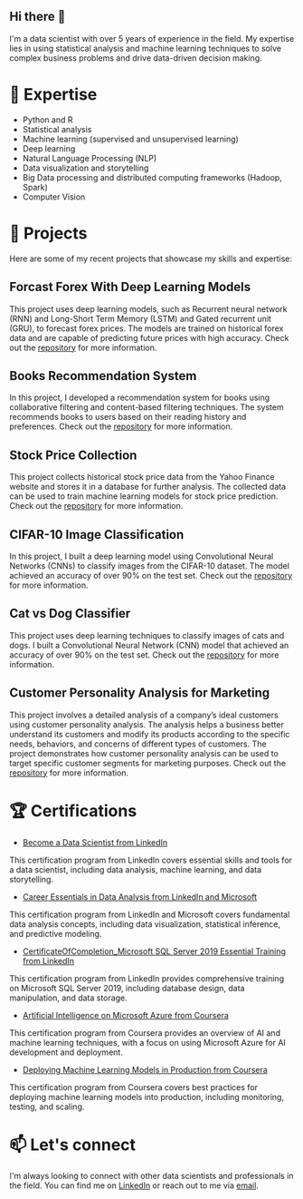 ## Hi there 👋

I'm a data scientist with over 5 years of experience in the field. My expertise lies in using statistical analysis and machine learning techniques to solve complex business problems and drive data-driven decision making.


# 🔭 Expertise
* Python and R
* Statistical analysis
* Machine learning (supervised and unsupervised learning)
* Deep learning
* Natural Language Processing (NLP)
* Data visualization and storytelling
* Big Data processing and distributed computing frameworks (Hadoop, Spark)
* Computer Vision

# 🌱 Projects
Here are some of my recent projects that showcase my skills and expertise:

## Forcast Forex With Deep Learning Models
This project uses deep learning models, such as Recurrent neural network (RNN) and Long-Short Term Memory (LSTM) and Gated recurrent unit (GRU), to forecast forex prices. The models are trained on historical forex data and are capable of predicting future prices with high accuracy. Check out the [repository](https://github.com/MahdiNavaei/Forcast-Forex-With-Deep-Learning-Models) for more information.

## Books Recommendation System
In this project, I developed a recommendation system for books using collaborative filtering and content-based filtering techniques. The system recommends books to users based on their reading history and preferences. Check out the [repository](https://github.com/MahdiNavaei/Books-Recommendation-System) for more information.

## Stock Price Collection
This project collects historical stock price data from the Yahoo Finance website and stores it in a database for further analysis. The collected data can be used to train machine learning models for stock price prediction. Check out the [repository](https://github.com/MahdiNavaei/Stock-price-collection) for more information.

## CIFAR-10 Image Classification
In this project, I built a deep learning model using Convolutional Neural Networks (CNNs) to classify images from the CIFAR-10 dataset. The model achieved an accuracy of over 90% on the test set. Check out the [repository](https://github.com/MahdiNavaei/CIFAR-10-Image-Classification) for more information.

## Cat vs Dog Classifier
This project uses deep learning techniques to classify images of cats and dogs. I built a Convolutional Neural Network (CNN) model that achieved an accuracy of over 90% on the test set. Check out the [repository](https://github.com/MahdiNavaei/Cat_Dog_Classifier) for more information.

## Customer Personality Analysis for Marketing
This project involves a detailed analysis of a company’s ideal customers using customer personality analysis. The analysis helps a business better understand its customers and modify its products according to the specific needs, behaviors, and concerns of different types of customers. The project demonstrates how customer personality analysis can be used to target specific customer segments for marketing purposes. Check out the [repository](https://github.com/MahdiNavaei/Customer-marketing) for more information.

# 🏆 Certifications
* [Become a Data Scientist from LinkedIn](https://www.linkedin.com/learning/certificates/f160b9e7bd01cce2d4babe7487e8dcab2e234cb0ce5a67b1364963906beea1e5)

This certification program from LinkedIn covers essential skills and tools for a data scientist, including data analysis, machine learning, and data storytelling.

* [Career Essentials in Data Analysis from LinkedIn and Microsoft](https://www.linkedin.com/learning/certificates/d0badfac81510aeeef6f1100fbb9bdf0c41cc9118b8ceeecc08e78a1f0d80746)

This certification program from LinkedIn and Microsoft covers fundamental data analysis concepts, including data visualization, statistical inference, and predictive modeling.

* [CertificateOfCompletion_Microsoft SQL Server 2019 Essential Training from LinkedIn](https://www.linkedin.com/learning/certificates/795153f858717aa5fe9ddd58ba51b7b393642f78539cb6ce9b55d4c60269fef8)

This certification program from LinkedIn provides comprehensive training on Microsoft SQL Server 2019, including database design, data manipulation, and data storage.

* [Artificial Intelligence on Microsoft Azure from Coursera](https://www.coursera.org/account/accomplishments/verify/GL4C75ECJ27N)

This certification program from Coursera provides an overview of AI and machine learning techniques, with a focus on using Microsoft Azure for AI development and deployment.

* [Deploying Machine Learning Models in Production from Coursera](https://www.coursera.org/account/accomplishments/verify/EQNNVBBVLH9G)

This certification program from Coursera covers best practices for deploying machine learning models into production, including monitoring, testing, and scaling.


# 📫 Let's connect
I'm always looking to connect with other data scientists and professionals in the field. You can find me on [LinkedIn](https://www.linkedin.com/in/mahdinavaei/) or reach out to me via [email](https://www.m.navaei1367@gmail.com).
